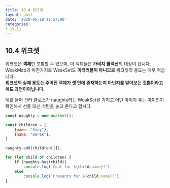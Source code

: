 ```yaml
---
title: 10.4 위크셋
layout: post
date: '2020-05-18 11:57:00'
categories:
- js_lj
---
```


## 10.4 위크셋

위크셋은 **객체**만 포함할 수 있으며, 이 객체들은 **가비지 콜렉션**의 대상이 됩니다.  
WeakMap과 마찬가지로 WeakSet도 **이터러블이 아니므로** 위크셋의 용도는 매우 적습니다.  
**위크셋의 실제 용도는 주어진 객체가 셋 안에 존재하는지 아닌지를 알아보는 것뿐이라고 해도 과언이아닙니다.**

예를 들어 산타 클로스가 naughty라는 WeakSet을 가지고 어떤 아이가 우는 아이인지 확인해서 선물 대신 석탄을 놓고 온다고 합시다.

```javascript
const naughty = new WeakSet();

const children = [
    {name: "Suzy"},
    {name: "Derek"},
]

naughty.add(children[1]);

for (let child of children) {
    if (naughty.has(child))
        console.log(`Coal for ${child.name}!`);
    else
        console.log(`Presents for ${child.name}!`);
}
```